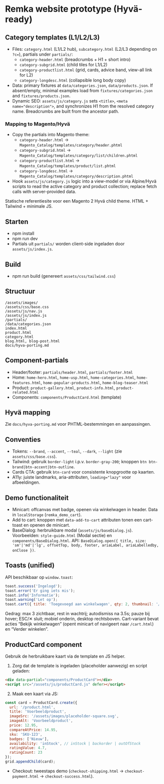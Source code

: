 # Remka website prototype (Hyvä-ready)

## Category templates (L1/L2/L3)

- Files: `category.html` (L1/L2 hub), `subcategory.html` (L2/L3 depending on `?c=`), partials under `partials/`:
  - `category-header.html` (breadcrumbs + H1 + short intro)
  - `category-subgrid.html` (child tiles for L1/L2)
  - `category-productlist.html` (grid, cards, advice band, view-all link for L2)
  - `category-longdesc.html` (collapsible long body copy)
- Data: primary fixtures at `data/categories.json`, `data/products.json`. If absent/empty, minimal examples load from `fixtures/categories.json` and `fixtures/products.json`.
- Dynamic SEO: `assets/js/category.js` sets `<title>`, `<meta name="description">`, and synchronizes H1 from the resolved category name. Breadcrumbs are built from the ancestor path.

### Mapping to Magento/Hyvä

- Copy the partials into Magento theme:
  - `category-header.html` → `Magento_Catalog/templates/category/header.phtml`
  - `category-subgrid.html` → `Magento_Catalog/templates/category/list/children.phtml`
  - `category-productlist.html` → `Magento_Catalog/templates/product/list.phtml`
  - `category-longdesc.html` → `Magento_Catalog/templates/category/description.phtml`
- Hook `assets/js/category.js` logic into a view-model or via Alpine/Hyvä scripts to read the active category and product collection; replace fetch calls with server-provided data.

Statische referentiesite voor een Magento 2 Hyvä child theme. HTML + Tailwind + minimale JS.

## Starten

- npm install
- npm run dev
- Partials uit `partials/` worden client-side ingeladen door `assets/js/index.js`.

## Build

- npm run build (genereert `assets/css/tailwind.css`)

## Structuur
```
/assets/images/
/assets/css/base.css
/assets/js/nav.js
/assets/js/index.js
/partials/
/data/categories.json
index.html
product.html
category.html
blog.html, blog-post.html
docs/hyva-porting.md
```

## Component-partials

- Header/footer: `partials/header.html`, `partials/footer.html`
- Home: `home-hero.html`, `home-usp.html`, `home-categories.html`, `home-features.html`, `home-popular-products.html`, `home-blog-teaser.html`
- Product: `product-gallery.html`, `product-info.html`, `product-related.html`
 - Components: `components/ProductCard.html` (template)

## Hyvä mapping

Zie `docs/hyva-porting.md` voor PHTML-bestemmingen en aanpassingen.

## Conventies

- Tokens: `--brand`, `--accent`, `--teal`, `--dark`, `--light` (zie `assets/css/base.css`).
- Tailwind: gebruik `border-light` i.p.v. `border-gray-200`; knoppen `btn btn-brand|btn-accent|btn-outline`.
- Cards CTA: gebruik `btn-card` voor consistente knopgrootte op kaarten.
- A11y: juiste landmarks, aria-attributen, `loading="lazy"` voor afbeeldingen.

## Demo functionaliteit

- Minicart: offcanvas met badge, openen via winkelwagen in header. Data in `localStorage` (`remka_demo_cart`).
- Add to cart: knoppen met `data-add-to-cart` attributen tonen een cart-toast en openen de minicart.
- BaseDialog: herbruikbare modal (`assets/js/baseDialog.js`). Voorbeelden: `style-guide.html` (Modal sectie) en `components/BaseDialog.html`. API: `BaseDialog.open({ title, size: 'sm'|'md'|'lg', offsetTop, body, footer, ariaLabel, ariaLabelledby, onClose })`.

## Toasts (unified)

API beschikbaar op `window.toast`:

```js
toast.success('Ingelogd');
toast.error('Er ging iets mis');
toast.info('Informatie');
toast.warning('Let op');
toast.cart({ title: 'Toegevoegd aan winkelwagen', qty: 2, thumbnail: '/img.jpg' }, { actionText: 'Bekijk winkelwagen' });
```

Gedrag: max 3 zichtbaar, rest in wachtrij; autodismiss na 3.5s; pauze bij hover; ESC/✕ sluit; mobiel onderin, desktop rechtsboven. Cart-variant bevat acties “Bekijk winkelwagen” (opent minicart of navigeert naar `/cart.html`) en “Verder winkelen”.

## ProductCard component

Gebruik de herbruikbare kaart via de template en JS helper.

1) Zorg dat de template is ingeladen (placeholder aanwezig) en script geladen:

```html
<div data-partial="components/ProductCard"></div>
<script src="/assets/js/productCard.js" defer></script>
```

2) Maak een kaart via JS:

```js
const card = ProductCard.create({
  url: '/product.html',
  title: 'Voorbeeldproduct',
  imageSrc: '/assets/images/placeholder-square.svg',
  imageAlt: 'Voorbeeldproduct',
  price: 12.95,
  compareAtPrice: 14.95,
  sku: 'SKU-123',
  badges: ['Nieuw'],
  availability: 'inStock', // inStock | backorder | outOfStock
  ratingValue: 4.7,
  ratingCount: 23
});
grid.appendChild(card);
```

- Checkout: tweestaps demo (`checkout-shipping.html` → `checkout-payment.html` → `checkout-success.html`).